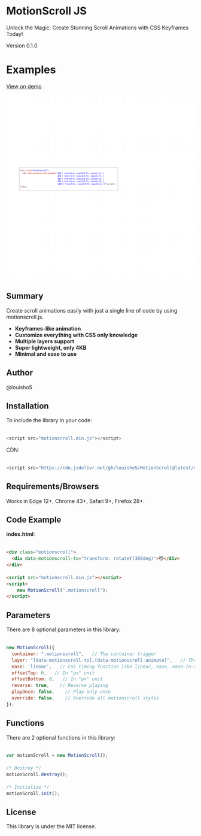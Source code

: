 # MotionScroll JS

Unlock the Magic: Create Stunning Scroll Animations with CSS Keyframes Today!

Version 0.1.0

# Examples

[View on demo](https://louisho5.github.io/MotionScroll/example/)

![alt thumbnail](https://raw.githubusercontent.com/louisho5/MotionScroll/main/thumbnail.gif)

## Summary

Create scroll animations easily with just a single line of code by using motionscroll.js.

* <strong>Keyframes-like animation</strong><br>
* <strong>Customize everything with CSS only knowledge</strong><br>
* <strong>Multiple layers support</strong><br>
* <strong>Super lightweight, only 4KB</strong><br>
* <strong>Minimal and ease to use</strong><br>

## Author

@louisho5

## Installation

To include the library in your code:

```js script

<script src="motionscroll.min.js"></script>

```

CDN:

```js script

<script src="https://cdn.jsdelivr.net/gh/louisho5/MotionScroll@latest/motionscroll.min.js"></script>

```

## Requirements/Browsers

Works in Edge 12+, Chrome 43+, Safari 9+, Firefox 28+.

## Code Example

**index.html**:

```html

<div class="motionscroll">
  <div data-motionscroll-to="transform: rotateY(360deg)">😻</div>
</div>

<script src="motionscroll.min.js"></script>
<script>
    new MotionScroll(".motionscroll");
</script>

```

## Parameters

There are 8 optional parameters in this library:

```js script

new MotionScroll({
  container: ".motionscroll",   // The container trigger
  layer: "[data-motionscroll-to],[data-motionscroll-animate]",   // The scroll animation will be applied to those layer inside the container
  ease: 'linear',   // CSS timing function like linear, ease, ease-in-out, cubic-bezier and etc...'
  offsetTop: 0,   // In "px" unit
  offsetBottom: 0,   // In "px" unit
  reverse: true,    // Reverse playing
  playOnce: false,    // Play only once
  override: false,    // Override all motionscroll styles
});

```

## Functions

There are 2 optional functions in this library:

```js script

var motionScroll = new MotionScroll();

/* Destroy */
motionScroll.destroy();

/* Initialize */
motionScroll.init();

```

## License

This library is under the MIT license.
